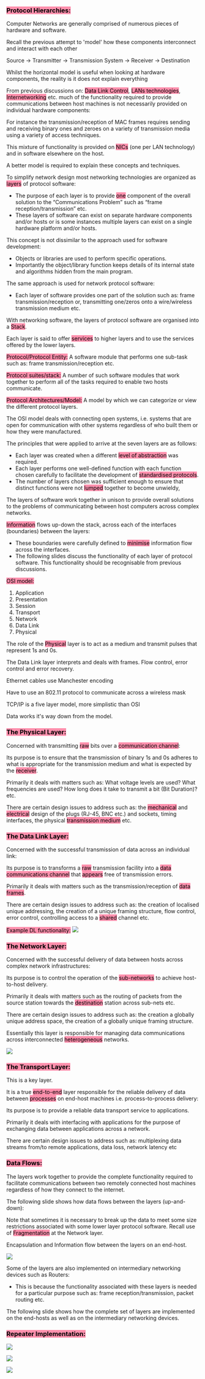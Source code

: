 ### <mark style="background: #FF5582A6;">Protocol Hierarchies:</mark>

Computer Networks are generally comprised of numerous pieces of hardware and software.

Recall the previous attempt to 'model' how these components interconnect and interact with each other

Source -> Transmitter -> Transmission System -> Receiver -> Destination

Whilst the horizontal model is useful when looking at hardware components, the reality is it does not explain everything

From previous discussions on: <mark style="background: #FF5582A6;">Data Link Control</mark>, <mark style="background: #FF5582A6;">LANs technologies</mark>, <mark style="background: #FF5582A6;">Internetworking</mark> etc. much of the functionality required to provide communications between host machines is not necessarily provided on individual hardware components:

For instance the transmission/reception of MAC frames requires sending and receiving binary ones and zeroes on a variety of transmission media using a variety of access techniques. 

This mixture of functionality is provided on <mark style="background: #FF5582A6;">NICs</mark> (one per LAN technology) and in software elsewhere on the host.

 A better model is required to explain these concepts and techniques.

To simplify network design most networking technologies are organized as <mark style="background: #FF5582A6;">layers</mark> of protocol  software:
- The purpose of each layer is to provide <mark style="background: #FF5582A6;">one</mark> component of the overall solution to the “Communications Problem” such as “frame reception/transmission” etc.
- These layers of software can exist on separate hardware components and/or hosts or is some instances multiple layers can exist on a single hardware platform and/or hosts.

This concept is not dissimilar to the approach used 
for software development:
- Objects or libraries are used to perform specific operations.
- Importantly the object/library function keeps details of its internal state and algorithms hidden from the main program.

The same approach is used for network protocol software:
- Each layer of software provides one part of the solution such as: frame transmission/reception or, transmitting one/zeros onto a wire/wireless transmission medium etc.

With networking software, the layers of protocol software are organised into a <mark style="background: #FF5582A6;">Stack</mark>.

Each layer is said to offer <mark style="background: #FF5582A6;">services</mark> to higher layers and to use the services offered by the lower layers.

<mark style="background: #FF5582A6;">Protocol/Protocol Entity:</mark> A software module that performs one sub-task such as: frame transmission/reception etc.

<mark style="background: #FF5582A6;">Protocol suites/stack:</mark> A number of such software modules that work together to perform all of the tasks required to enable two hosts communicate.

<mark style="background: #FF5582A6;">Protocol Architectures/Model:</mark> A model by which we can categorize or view the different protocol layers.

The OSI model deals with connecting open systems, i.e. systems that are open for communication with other systems regardless of who built them or how they were manufactured.

The principles that were applied to arrive at the seven layers are as follows:
- Each layer was created when a different <mark style="background: #FF5582A6;">level of abstraction</mark> was required.
- Each layer performs one well-defined function with each function chosen carefully to facilitate the development of <mark style="background: #FF5582A6;">standardised protocols</mark>.
- The number of layers chosen was sufficient enough to ensure that distinct functions were not <mark style="background: #FF5582A6;">lumped</mark> together to become unwieldy,

The layers of software work together in unison to provide overall solutions to the problems of communicating between host computers across  complex networks.

<mark style="background: #FF5582A6;">Information</mark> flows up-down the stack, across each of 
the interfaces (boundaries) between the layers:
- These boundaries were carefully defined to <mark style="background: #FF5582A6;">minimise</mark> information flow across the interfaces.
- The following slides discuss the functionality of each layer of protocol software. This functionality should be recognisable from previous discussions.

<mark style="background: #FF5582A6;">OSI model:</mark>
1. Application
2. Presentation
3. Session
4. Transport
5. Network
6. Data Link
7. Physical

The role of the <mark style="background: #FF5582A6;">Physical</mark> layer is to act as a medium and transmit pulses that represent 1s and 0s.

The Data Link layer interprets and deals with frames. Flow control, error control and error recovery.

Ethernet cables use Manchester encoding

Have to use an 802.11 protocol to communicate across a wireless mask

TCP/IP is a five layer model, more simplistic than OSI

Data works it's way down from the model.

### <mark style="background: #FF5582A6;">The Physical Layer:</mark>

Concerned with transmitting <mark style="background: #FF5582A6;">raw</mark> bits over a <mark style="background: #FF5582A6;">communication channel</mark>:

Its purpose is to ensure that the transmission of binary 1s and 0s adheres to what is appropriate for the transmission medium and what is expected by the <mark style="background: #FF5582A6;">receiver</mark>.

Primarily it deals with matters such as: What voltage levels are used? What frequencies are used? How long does it take to transmit a bit (Bit Duration)? etc. 

There are certain design issues to address such as: the <mark style="background: #FF5582A6;">mechanical</mark> and <mark style="background: #FF5582A6;">electrical</mark> design of the plugs (RJ-45, BNC etc.) and sockets, timing interfaces, the physical <mark style="background: #FF5582A6;">transmission medium</mark> etc.

### <mark style="background: #FF5582A6;">The Data Link Layer:</mark>

Concerned with the successful transmission of data across an individual link:

Its purpose is to transforms a <mark style="background: #FF5582A6;">raw</mark> transmission facility into a <mark style="background: #FF5582A6;">data communications channel</mark> that <mark style="background: #FF5582A6;">appears</mark> free of transmission errors.

Primarily it deals with matters such as the transmission/reception of <mark style="background: #FF5582A6;">data frames</mark>. 

There are certain design issues to address such as: the creation of localised unique addressing, the creation of a unique framing structure, flow control, error control, controlling access to a <mark style="background: #FF5582A6;">shared</mark> channel etc.

<mark style="background: #FF5582A6;">Example DL functionality:</mark> 
![](https://i.imgur.com/dIX7TeT.png)

### <mark style="background: #FF5582A6;">The Network Layer:</mark>

Concerned with the successful delivery of data between hosts across complex network infrastructures:

Its purpose is to control the operation of the <mark style="background: #FF5582A6;">sub-networks</mark> to achieve host-to-host delivery.

Primarily it deals with matters such as the routing of packets from the source station towards the <mark style="background: #FF5582A6;">destination</mark> station across sub-nets etc. 

There are certain design issues to address such as: the creation a globally unique address space, the creation of a globally unique framing structure.

Essentially this layer is responsible for managing data communications across interconnected <mark style="background: #FF5582A6;">heterogeneous</mark> networks.

![](https://i.imgur.com/CDAKuAq.png)

### <mark style="background: #FF5582A6;">The Transport Layer:</mark>

This is a key layer. 

It is a true <mark style="background: #FF5582A6;">end-to-end</mark> layer responsible for the 
reliable delivery of data between <mark style="background: #FF5582A6;">processes</mark> on end-host machines i.e. process-to-process delivery:

Its purpose is to provide a reliable data transport service to applications.

Primarily it deals with interfacing with applications for the purpose of exchanging data between applications across a network.

There are certain design issues to address such as: multiplexing data streams from/to remote applications, data loss, network latency etc

### <mark style="background: #FF5582A6;">Data Flows:</mark>

The layers work together to provide the complete functionality required to facilitate communications between two remotely connected host machines regardless of how they connect to the internet.

The following slide shows how data flows between the layers (up-and-down):

Note that sometimes it is necessary to break up the data to meet some size restrictions associated with some lower layer protocol software. Recall use of <mark style="background: #FF5582A6;">Fragmentation</mark> at the Network layer.

Encapsulation and Information flow between the layers on an end-host.

![](https://i.imgur.com/FU1KSte.png)

Some of the layers are also implemented on intermediary networking devices such as Routers:
- This is because the functionality associated with these layers is needed for a particular purpose such as: frame reception/transmission, packet routing etc.

The following slide shows how the complete set of layers are implemented on the end-hosts as well as on the intermediary networking devices.

### <mark style="background: #FF5582A6;">Repeater Implementation:</mark>

![](https://i.imgur.com/F4nJIkE.png)

![](https://i.imgur.com/Wk7RgyN.png)

![](https://i.imgur.com/KmI9XwZ.png)
